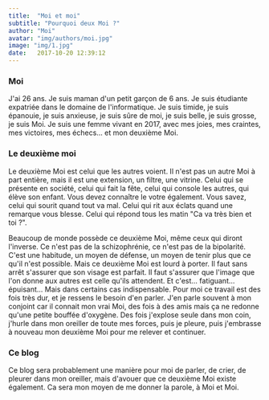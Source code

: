 ```yaml
---
title:  "Moi et moi"
subtitle: "Pourquoi deux Moi ?"
author: "Moi"
avatar: "img/authors/moi.jpg"
image: "img/1.jpg"
date:   2017-10-20 12:39:12
---
```


### Moi
J'ai 26 ans.
Je suis maman d'un petit garçon de 6 ans.
Je suis étudiante expatriée dans le domaine de l'informatique.
Je suis timide, je suis épanouie, je suis anxieuse, je suis sûre de moi, je suis belle, je suis grosse, je suis Moi.
Je suis une femme vivant en 2017, avec mes joies, mes craintes, mes victoires, mes échecs... et mon deuxième Moi.

### Le deuxième moi
Le deuxième Moi est celui que les autres voient. 
Il n'est pas un autre Moi à part entière, mais il est une extension, un filtre, une vitrine.
Celui qui se présente en société, celui qui fait la fête, celui qui console les autres, qui élève son enfant.
Vous devez connaître le votre également. 
Vous savez, celui qui sourit quand tout va mal. 
Celui qui rit aux éclats quand une remarque vous blesse.
Celui qui répond tous les matin "Ca va très bien et toi ?".

Beaucoup de monde possède ce deuxième Moi, même ceux qui diront l'inverse.
Ce n'est pas de la schizophrénie, ce n'est pas de la bipolarité.
C'est une habitude, un moyen de défense, un moyen de tenir plus que ce qu'il n'est possible.
Mais ce deuxième Moi est lourd à porter.
Il faut sans arrêt s'assurer que son visage est parfait.
Il faut s'assurer que l'image que l'on donne aux autres est celle qu'ils attendent.
Et c'est... fatiguant... épuisant... Mais dans certains cas indispensable.
Pour moi ce travail est des fois très dur, et je ressens le besoin d'en parler.
J'en parle souvent à mon conjoint car il connait mon vrai Moi, des fois à des amis mais ça ne redonne qu'une petite bouffée d'oxygène.
Des fois j'explose seule dans mon coin, j'hurle dans mon oreiller de toute mes forces, puis je pleure, puis j'embrasse à nouveau mon deuxième Moi pour me relever et continuer.

### Ce blog
Ce blog sera probablement une manière pour moi de parler, de crier, de pleurer dans mon oreiller, mais d'avouer que ce deuxième Moi existe également.
Ca sera mon moyen de me donner la parole, à Moi et Moi.